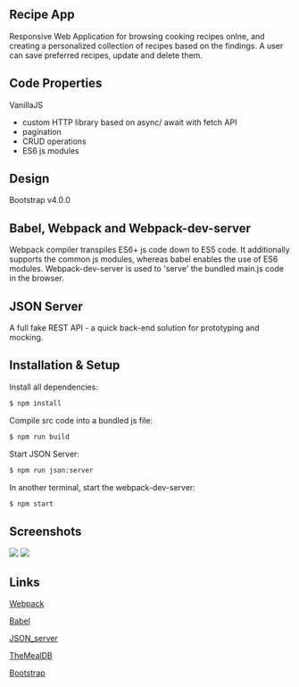 ## Recipe App

Responsive Web Application for browsing cooking recipes onlne, and creating a personalized collection of recipes based on the findings. A user can save preferred recipes, update and delete them.

## Code Properties

VanillaJS 
- custom HTTP library based on async/ await with fetch API
- pagination
- CRUD operations
- ES6 js modules

## Design

Bootstrap v4.0.0

## Babel, Webpack and Webpack-dev-server

Webpack compiler transpiles ES6+ js code down to ES5 code. It additionally supports the common js modules, whereas babel enables the use of ES6 modules. Webpack-dev-server is used to 'serve' the bundled main.js code in the browser.

## JSON Server

A full fake REST API - a quick back-end solution for prototyping and mocking.

## Installation & Setup

Install all dependencies:

```sh
$ npm install
```

Compile src code into a bundled js file:

```sh
$ npm run build
```

Start JSON Server:

```sh
$ npm run json:server
```

In another terminal, start the webpack-dev-server:

```sh
$ npm start
```

## Screenshots

<img src="images/recipeApp.PNG">

<img src="images/singleRecipe.PNG">

## Links

[Webpack](https://webpack.js.org/)

[Babel](https://babeljs.io/)

[JSON_server](https://github.com/typicode/json-server)

[TheMealDB](https://www.themealdb.com/api.php)

[Bootstrap](https://getbootstrap.com/)

